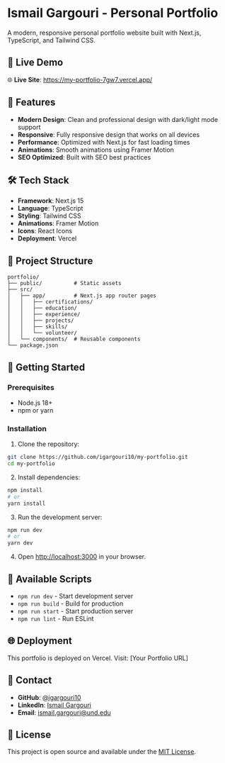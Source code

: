 # Ismail Gargouri - Personal Portfolio

A modern, responsive personal portfolio website built with Next.js, TypeScript, and Tailwind CSS.

## 🚀 Live Demo

🌐 **Live Site**: https://my-portfolio-7gw7.vercel.app/

## 🚀 Features

- **Modern Design**: Clean and professional design with dark/light mode support
- **Responsive**: Fully responsive design that works on all devices
- **Performance**: Optimized with Next.js for fast loading times
- **Animations**: Smooth animations using Framer Motion
- **SEO Optimized**: Built with SEO best practices

## 🛠️ Tech Stack

- **Framework**: Next.js 15
- **Language**: TypeScript
- **Styling**: Tailwind CSS
- **Animations**: Framer Motion
- **Icons**: React Icons
- **Deployment**: Vercel

## 📁 Project Structure

```
portfolio/
├── public/          # Static assets
├── src/
│   ├── app/         # Next.js app router pages
│   │   ├── certifications/
│   │   ├── education/
│   │   ├── experience/
│   │   ├── projects/
│   │   ├── skills/
│   │   └── volunteer/
│   └── components/  # Reusable components
└── package.json
```

## 🚀 Getting Started

### Prerequisites

- Node.js 18+ 
- npm or yarn

### Installation

1. Clone the repository:
```bash
git clone https://github.com/igargouri10/my-portfolio.git
cd my-portfolio
```

2. Install dependencies:
```bash
npm install
# or
yarn install
```

3. Run the development server:
```bash
npm run dev
# or
yarn dev
```

4. Open [http://localhost:3000](http://localhost:3000) in your browser.

## 📝 Available Scripts

- `npm run dev` - Start development server
- `npm run build` - Build for production
- `npm run start` - Start production server
- `npm run lint` - Run ESLint

## 🌐 Deployment

This portfolio is deployed on Vercel. Visit: [Your Portfolio URL]

## 📧 Contact

- **GitHub**: [@igargouri10](https://github.com/igargouri10)
- **LinkedIn**: [Ismail Gargouri](https://linkedin.com/in/ismail-gargouri)
- **Email**: ismail.gargouri@und.edu

## 📄 License

This project is open source and available under the [MIT License](LICENSE). 